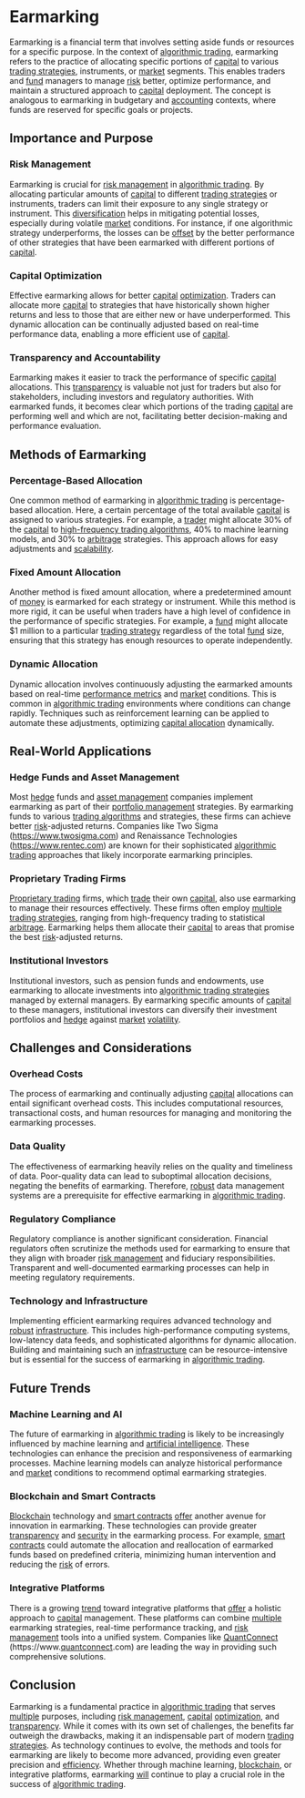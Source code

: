 # Earmarking

Earmarking is a financial term that involves setting aside funds or resources for a specific purpose. In the context of [algorithmic trading](../a/accountability.md), earmarking refers to the practice of allocating specific portions of [capital](../c/capital.md) to various [trading strategies](../t/trading_strategies.md), instruments, or [market](../m/market.md) segments. This enables traders and [fund](../f/fund.md) managers to manage [risk](../r/risk.md) better, optimize performance, and maintain a structured approach to [capital](../c/capital.md) deployment. The concept is analogous to earmarking in budgetary and [accounting](../a/accounting.md) contexts, where funds are reserved for specific goals or projects.

## Importance and Purpose

### Risk Management

Earmarking is crucial for [risk management](../r/risk_management.md) in [algorithmic trading](../a/accountability.md). By allocating particular amounts of [capital](../c/capital.md) to different [trading strategies](../t/trading_strategies.md) or instruments, traders can limit their exposure to any single strategy or instrument. This [diversification](../d/diversification.md) helps in mitigating potential losses, especially during volatile [market](../m/market.md) conditions. For instance, if one algorithmic strategy underperforms, the losses can be [offset](../o/offset.md) by the better performance of other strategies that have been earmarked with different portions of [capital](../c/capital.md).

### Capital Optimization

Effective earmarking allows for better [capital](../c/capital.md) [optimization](../o/optimization.md). Traders can allocate more [capital](../c/capital.md) to strategies that have historically shown higher returns and less to those that are either new or have underperformed. This dynamic allocation can be continually adjusted based on real-time performance data, enabling a more efficient use of [capital](../c/capital.md).

### Transparency and Accountability

Earmarking makes it easier to track the performance of specific [capital](../c/capital.md) allocations. This [transparency](../t/transparency.md) is valuable not just for traders but also for stakeholders, including investors and regulatory authorities. With earmarked funds, it becomes clear which portions of the trading [capital](../c/capital.md) are performing well and which are not, facilitating better decision-making and performance evaluation.

## Methods of Earmarking

### Percentage-Based Allocation

One common method of earmarking in [algorithmic trading](../a/accountability.md) is percentage-based allocation. Here, a certain percentage of the total available [capital](../c/capital.md) is assigned to various strategies. For example, a [trader](../t/trader.md) might allocate 30% of the [capital](../c/capital.md) to [high-frequency trading algorithms](../h/high-frequency_trading_algorithms.md), 40% to machine learning models, and 30% to [arbitrage](../a/arbitrage.md) strategies. This approach allows for easy adjustments and [scalability](../s/scalability.md).

### Fixed Amount Allocation

Another method is fixed amount allocation, where a predetermined amount of [money](../m/money.md) is earmarked for each strategy or instrument. While this method is more rigid, it can be useful when traders have a high level of confidence in the performance of specific strategies. For example, a [fund](../f/fund.md) might allocate $1 million to a particular [trading strategy](../t/trading_strategy.md) regardless of the total [fund](../f/fund.md) size, ensuring that this strategy has enough resources to operate independently.

### Dynamic Allocation

Dynamic allocation involves continuously adjusting the earmarked amounts based on real-time [performance metrics](../p/performance_metrics.md) and [market](../m/market.md) conditions. This is common in [algorithmic trading](../a/accountability.md) environments where conditions can change rapidly. Techniques such as reinforcement learning can be applied to automate these adjustments, optimizing [capital allocation](../c/capital_allocation.md) dynamically.

## Real-World Applications

### Hedge Funds and Asset Management

Most [hedge](../h/hedge.md) funds and [asset management](../a/asset_management.md) companies implement earmarking as part of their [portfolio management](../p/par.md) strategies. By earmarking funds to various [trading algorithms](../t/trading_algorithms.md) and strategies, these firms can achieve better [risk](../r/risk.md)-adjusted returns. Companies like Two Sigma (https://www.twosigma.com) and Renaissance Technologies (https://www.rentec.com) are known for their sophisticated [algorithmic trading](../a/accountability.md) approaches that likely incorporate earmarking principles.

### Proprietary Trading Firms

[Proprietary trading](../p/proprietary_trading.md) firms, which [trade](../t/trade.md) their own [capital](../c/capital.md), also use earmarking to manage their resources effectively. These firms often employ [multiple](../m/multiple.md) [trading strategies](../t/trading_strategies.md), ranging from high-frequency trading to statistical [arbitrage](../a/arbitrage.md). Earmarking helps them allocate their [capital](../c/capital.md) to areas that promise the best [risk](../r/risk.md)-adjusted returns.

### Institutional Investors

Institutional investors, such as pension funds and endowments, use earmarking to allocate investments into [algorithmic trading strategies](../a/algorithmic_trading_strategies.md) managed by external managers. By earmarking specific amounts of [capital](../c/capital.md) to these managers, institutional investors can diversify their investment portfolios and [hedge](../h/hedge.md) against [market](../m/market.md) [volatility](../v/volatility.md).

## Challenges and Considerations

### Overhead Costs

The process of earmarking and continually adjusting [capital](../c/capital.md) allocations can entail significant overhead costs. This includes computational resources, transactional costs, and human resources for managing and monitoring the earmarking processes.

### Data Quality

The effectiveness of earmarking heavily relies on the quality and timeliness of data. Poor-quality data can lead to suboptimal allocation decisions, negating the benefits of earmarking. Therefore, [robust](../r/robust.md) data management systems are a prerequisite for effective earmarking in [algorithmic trading](../a/accountability.md).

### Regulatory Compliance

Regulatory compliance is another significant consideration. Financial regulators often scrutinize the methods used for earmarking to ensure that they align with broader [risk management](../r/risk_management.md) and fiduciary responsibilities. Transparent and well-documented earmarking processes can help in meeting regulatory requirements.

### Technology and Infrastructure

Implementing efficient earmarking requires advanced technology and [robust](../r/robust.md) [infrastructure](../i/infrastructure.md). This includes high-performance computing systems, low-latency data feeds, and sophisticated algorithms for dynamic allocation. Building and maintaining such an [infrastructure](../i/infrastructure.md) can be resource-intensive but is essential for the success of earmarking in [algorithmic trading](../a/accountability.md).

## Future Trends

### Machine Learning and AI

The future of earmarking in [algorithmic trading](../a/accountability.md) is likely to be increasingly influenced by machine learning and [artificial intelligence](../a/artificial_intelligence_in_trading.md). These technologies can enhance the precision and responsiveness of earmarking processes. Machine learning models can analyze historical performance and [market](../m/market.md) conditions to recommend optimal earmarking strategies.

### Blockchain and Smart Contracts

[Blockchain](../b/blockchain_in_trading.md) technology and [smart contracts](../s/smart_contracts_in_trading.md) [offer](../o/offer.md) another avenue for innovation in earmarking. These technologies can provide greater [transparency](../t/transparency.md) and [security](../s/security.md) in the earmarking process. For example, [smart contracts](../s/smart_contracts_in_trading.md) could automate the allocation and reallocation of earmarked funds based on predefined criteria, minimizing human intervention and reducing the [risk](../r/risk.md) of errors.

### Integrative Platforms

There is a growing [trend](../t/trend.md) toward integrative platforms that [offer](../o/offer.md) a holistic approach to [capital](../c/capital.md) management. These platforms can combine [multiple](../m/multiple.md) earmarking strategies, real-time performance tracking, and [risk management](../r/risk_management.md) tools into a unified system. Companies like [QuantConnect](../q/quantconnect.md) (https://www.[quantconnect](../q/quantconnect.md).com) are leading the way in providing such comprehensive solutions.

## Conclusion

Earmarking is a fundamental practice in [algorithmic trading](../a/accountability.md) that serves [multiple](../m/multiple.md) purposes, including [risk management](../r/risk_management.md), [capital](../c/capital.md) [optimization](../o/optimization.md), and [transparency](../t/transparency.md). While it comes with its own set of challenges, the benefits far outweigh the drawbacks, making it an indispensable part of modern [trading strategies](../t/trading_strategies.md). As technology continues to evolve, the methods and tools for earmarking are likely to become more advanced, providing even greater precision and [efficiency](../e/efficiency.md). Whether through machine learning, [blockchain](../b/blockchain_in_trading.md), or integrative platforms, earmarking [will](../w/will.md) continue to play a crucial role in the success of [algorithmic trading](../a/accountability.md).